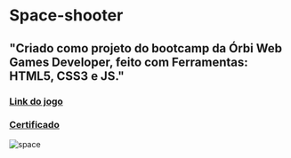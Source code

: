 # Space-shooter
##  "Criado como projeto do bootcamp da Órbi Web Games Developer, feito com Ferramentas: HTML5, CSS3 e JS."
### [Link do jogo](https://space-shooter-mcfly.netlify.app/)
### [Certificado](https://hermes.digitalinnovation.one/certificates/C59C1C2A.pdf)
![space](https://user-images.githubusercontent.com/64769193/163495362-8a22a9e0-9a8e-4f2f-a0b7-5fa12aa35aeb.jpg)

